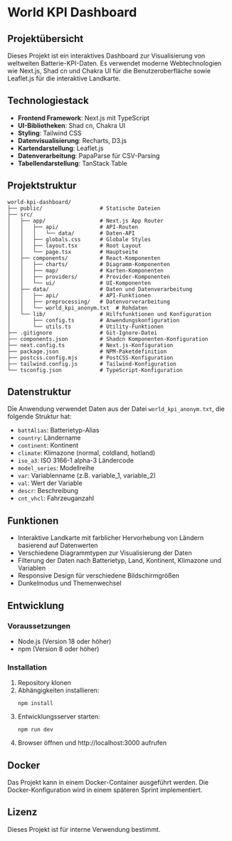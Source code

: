 # World KPI Dashboard

## Projektübersicht
Dieses Projekt ist ein interaktives Dashboard zur Visualisierung von weltweiten Batterie-KPI-Daten. Es verwendet moderne Webtechnologien wie Next.js, Shad cn und Chakra UI für die Benutzeroberfläche sowie Leaflet.js für die interaktive Landkarte.

## Technologiestack
- **Frontend Framework**: Next.js mit TypeScript
- **UI-Bibliotheken**: Shad cn, Chakra UI
- **Styling**: Tailwind CSS
- **Datenvisualisierung**: Recharts, D3.js
- **Kartendarstellung**: Leaflet.js
- **Datenverarbeitung**: PapaParse für CSV-Parsing
- **Tabellendarstellung**: TanStack Table

## Projektstruktur
```
world-kpi-dashboard/
├── public/                  # Statische Dateien
├── src/
│   ├── app/                 # Next.js App Router
│   │   ├── api/             # API-Routen
│   │   │   └── data/        # Daten-API
│   │   ├── globals.css      # Globale Styles
│   │   ├── layout.tsx       # Root Layout
│   │   └── page.tsx         # Hauptseite
│   ├── components/          # React-Komponenten
│   │   ├── charts/          # Diagramm-Komponenten
│   │   ├── map/             # Karten-Komponenten
│   │   ├── providers/       # Provider-Komponenten
│   │   └── ui/              # UI-Komponenten
│   ├── data/                # Daten und Datenverarbeitung
│   │   ├── api/             # API-Funktionen
│   │   ├── preprocessing/   # Datenvorverarbeitung
│   │   └── world_kpi_anonym.txt  # Rohdaten
│   └── lib/                 # Hilfsfunktionen und Konfiguration
│       ├── config.ts        # Anwendungskonfiguration
│       └── utils.ts         # Utility-Funktionen
├── .gitignore               # Git-Ignore-Datei
├── components.json          # Shadcn Komponenten-Konfiguration
├── next.config.ts           # Next.js-Konfiguration
├── package.json             # NPM-Paketdefinition
├── postcss.config.mjs       # PostCSS-Konfiguration
├── tailwind.config.js       # Tailwind-Konfiguration
└── tsconfig.json            # TypeScript-Konfiguration
```

## Datenstruktur
Die Anwendung verwendet Daten aus der Datei `world_kpi_anonym.txt`, die folgende Struktur hat:
- `battAlias`: Batterietyp-Alias
- `country`: Ländername
- `continent`: Kontinent
- `climate`: Klimazone (normal, coldland, hotland)
- `iso_a3`: ISO 3166-1 alpha-3 Ländercode
- `model_series`: Modellreihe
- `var`: Variablenname (z.B. variable_1, variable_2)
- `val`: Wert der Variable
- `descr`: Beschreibung
- `cnt_vhcl`: Fahrzeuganzahl

## Funktionen
- Interaktive Landkarte mit farblicher Hervorhebung von Ländern basierend auf Datenwerten
- Verschiedene Diagrammtypen zur Visualisierung der Daten
- Filterung der Daten nach Batterietyp, Land, Kontinent, Klimazone und Variablen
- Responsive Design für verschiedene Bildschirmgrößen
- Dunkelmodus und Themenwechsel

## Entwicklung
### Voraussetzungen
- Node.js (Version 18 oder höher)
- npm (Version 8 oder höher)

### Installation
1. Repository klonen
2. Abhängigkeiten installieren:
   ```
   npm install
   ```
3. Entwicklungsserver starten:
   ```
   npm run dev
   ```
4. Browser öffnen und http://localhost:3000 aufrufen

## Docker
Das Projekt kann in einem Docker-Container ausgeführt werden. Die Docker-Konfiguration wird in einem späteren Sprint implementiert.

## Lizenz
Dieses Projekt ist für interne Verwendung bestimmt.
